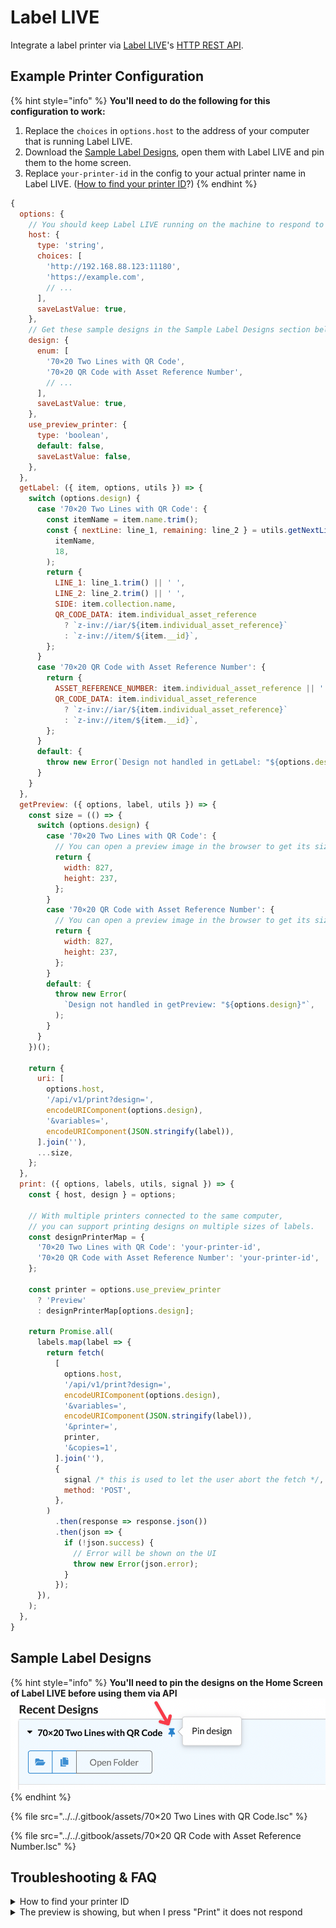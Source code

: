 # Label LIVE

Integrate a label printer via [Label LIVE](https://label.live/)'s [HTTP REST API](https://label.live/guides/automated-label-printing-integration-with-production-processes).

## Example Printer Configuration

{% hint style="info" %}
**You'll need to do the following for this configuration to work:**

1. Replace the `choices` in `options.host` to the address of your computer that is running Label LIVE.
2. Download the [Sample Label Designs](label-live.md#sample-label-designs), open them with Label LIVE and pin them to the home screen.
3. Replace `your-printer-id` in the config to your actual printer name in Label LIVE. ([How to find your printer ID](label-live.md#how-to-find-your-printer-id)?)
{% endhint %}

```javascript
{
  options: {
    // You should keep Label LIVE running on the machine to respond to API requests
    host: {
      type: 'string',
      choices: [
        'http://192.168.88.123:11180',
        'https://example.com',
        // ...
      ],
      saveLastValue: true,
    },
    // Get these sample designs in the Sample Label Designs section below
    design: {
      enum: [
        '70×20 Two Lines with QR Code',
        '70×20 QR Code with Asset Reference Number',
        // ...
      ],
      saveLastValue: true,
    },
    use_preview_printer: {
      type: 'boolean',
      default: false,
      saveLastValue: false,
    },
  },
  getLabel: ({ item, options, utils }) => {
    switch (options.design) {
      case '70×20 Two Lines with QR Code': {
        const itemName = item.name.trim();
        const { nextLine: line_1, remaining: line_2 } = utils.getNextLine(
          itemName,
          18,
        );
        return {
          LINE_1: line_1.trim() || ' ',
          LINE_2: line_2.trim() || ' ',
          SIDE: item.collection.name,
          QR_CODE_DATA: item.individual_asset_reference
            ? `z-inv://iar/${item.individual_asset_reference}`
            : `z-inv://item/${item.__id}`,
        };
      }
      case '70×20 QR Code with Asset Reference Number': {
        return {
          ASSET_REFERENCE_NUMBER: item.individual_asset_reference || ' ',
          QR_CODE_DATA: item.individual_asset_reference
            ? `z-inv://iar/${item.individual_asset_reference}`
            : `z-inv://item/${item.__id}`,
        };
      }
      default: {
        throw new Error(`Design not handled in getLabel: "${options.design}"`);
      }
    }
  },
  getPreview: ({ options, label, utils }) => {
    const size = (() => {
      switch (options.design) {
        case '70×20 Two Lines with QR Code': {
          // You can open a preview image in the browser to get its size.
          return {
            width: 827,
            height: 237,
          };
        }
        case '70×20 QR Code with Asset Reference Number': {
          // You can open a preview image in the browser to get its size.
          return {
            width: 827,
            height: 237,
          };
        }
        default: {
          throw new Error(
            `Design not handled in getPreview: "${options.design}"`,
          );
        }
      }
    })();

    return {
      uri: [
        options.host,
        '/api/v1/print?design=',
        encodeURIComponent(options.design),
        '&variables=',
        encodeURIComponent(JSON.stringify(label)),
      ].join(''),
      ...size,
    };
  },
  print: ({ options, labels, utils, signal }) => {
    const { host, design } = options;

    // With multiple printers connected to the same computer,
    // you can support printing designs on multiple sizes of labels.
    const designPrinterMap = {
      '70×20 Two Lines with QR Code': 'your-printer-id',
      '70×20 QR Code with Asset Reference Number': 'your-printer-id',
    };

    const printer = options.use_preview_printer
      ? 'Preview'
      : designPrinterMap[options.design];

    return Promise.all(
      labels.map(label => {
        return fetch(
          [
            options.host,
            '/api/v1/print?design=',
            encodeURIComponent(options.design),
            '&variables=',
            encodeURIComponent(JSON.stringify(label)),
            '&printer=',
            printer,
            '&copies=1',
          ].join(''),
          {
            signal /* this is used to let the user abort the fetch */,
            method: 'POST',
          },
        )
          .then(response => response.json())
          .then(json => {
            if (!json.success) {
              // Error will be shown on the UI
              throw new Error(json.error);
            }
          });
      }),
    );
  },
}
```

## Sample Label Designs

{% hint style="info" %}
**You'll need to pin the designs on the Home Screen of Label LIVE before using them via API**\
![](<../../.gitbook/assets/Screen Shot 2023-09-29 08.04.33 AM (Label LIVE)@2x (2).png>)
{% endhint %}

{% file src="../../.gitbook/assets/70×20 Two Lines with QR Code.lsc" %}

{% file src="../../.gitbook/assets/70×20 QR Code with Asset Reference Number.lsc" %}

## Troubleshooting & FAQ

<details>

<summary>How to find your printer ID</summary>

1. Open a design in Label LIVE and select the "Print" tab.
2. Hover the printer in the drop-down menu.
3. Click "Copy Printer ID".

![](<../../.gitbook/assets/Screen Shot 2023-09-29 10.44.52 AM (Label LIVE)@2x (1).png>)



</details>

<details>

<summary>The preview is showing, but when I press "Print" it does not respond</summary>

There might be an error alert box blocking Label LIVE's API response. Please check your computer.

![](<../../.gitbook/assets/Screen Shot 2023-09-29 11.08.55 AM (Arc)@2x.png>)

</details>


